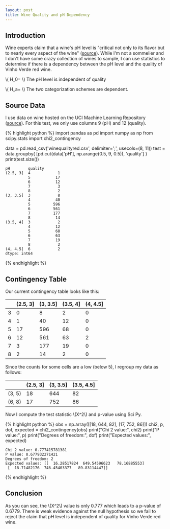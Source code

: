 ```yaml
---
layout: post
title: Wine Quality and pH Dependency
---
```


## Introduction

Wine experts claim that a wine's pH level is "critical not only to its flavor but to nearly every aspect of the wine" ([source](http://winemakersacademy.com/importance-ph-wine-making/)). While I'm not a sommelier and I don't have some crazy collection of wines to sample, I can use statistics to determine if there is a dependency between the pH level and the quality of Vinho Verde red wine. 

\\( H_0= \\) The pH level is independent of quality

\\( H_a= \\) The two categorization schemes are dependent.

## Source Data

I use data on wine hosted on the UCI Machine Learning Repository ([source](https://archive.ics.uci.edu/ml/datasets/Wine+Quality)). For this test, we only use columns 9 (pH) and 12 (quality).




{% highlight python %}
import pandas as pd
import numpy as np
from scipy.stats import chi2_contingency

data = pd.read_csv('winequalityred.csv', delimiter=';', usecols=(8, 11))
test = data.groupby( [pd.cut(data['pH'], np.arange(0.5, 9, 0.5)), 'quality'] )
print(test.size())


    pH        quality
    (2.5, 3]  4            1
              5           17
              6           12
              7            3
              8            2
    (3, 3.5]  3            8
              4           40
              5          596
              6          561
              7          177
              8           14
    (3.5, 4]  3            2
              4           12
              5           68
              6           63
              7           19
              8            2
    (4, 4.5]  6            2
    dtype: int64
{% endhighlight %}


## Contingency Table

Our current contingency table looks like this:


|              | (2.5, 3] | (3, 3.5] | (3.5, 4] | (4, 4.5] |
|--------------|----------|----------|----------|----------|
| 3            | 0        | 8        | 2        | 0        |
| 4            | 1        | 40       | 12       | 0        |
| 5            | 17       | 596      | 68       | 0        |
| 6            | 12       | 561      | 63       | 2        |
| 7            | 3        | 177      | 19       | 0        |
| 8            | 2        | 14       | 2        | 0        |


Since the counts for some cells are a low (below 5), I regroup my data as follows:


|        | (2.5, 3] | (3, 3.5] | (3.5, 4.5] |
|-------:|----------|----------|------------|
| (3, 5) | 18       | 644      | 82         |
| (6, 8) | 17       | 752      | 86         |


Now I compute the test statistic \\(X^2\\) and p-value using Sci Py.




{% highlight python %}
obs = np.array([[18, 644, 82], [17, 752, 86]])
chi2, p, dof, expected = chi2_contingency(obs)
print("Chi 2 value:", chi2)
print("P value:", p)
print("Degrees of freedom:", dof)
print("Expected values:", expected)


    Chi 2 value: 0.777415781381
    P value: 0.677932271421
    Degrees of freedom: 2
    Expected values: [[  16.28517824  649.54596623   78.16885553]
     [  18.71482176  746.45403377   89.83114447]]
{% endhighlight %}

## Conclusion

As you can see, the \\(X^2\\) value is only 0.777 which leads to a p-value of 0.6779. There is weak evidence against the null hypothesis so we fail to reject the claim that pH level is independent of quality for Vinho Verde red wine. 
